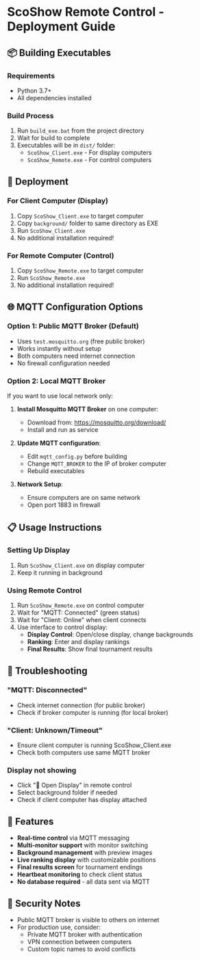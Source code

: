 # ScoShow Remote Control - Deployment Guide

## 📦 Building Executables

### Requirements
- Python 3.7+
- All dependencies installed

### Build Process
1. Run `build_exe.bat` from the project directory
2. Wait for build to complete
3. Executables will be in `dist/` folder:
   - `ScoShow_Client.exe` - For display computers
   - `ScoShow_Remote.exe` - For control computers

## 🚀 Deployment

### For Client Computer (Display)
1. Copy `ScoShow_Client.exe` to target computer
2. Copy `background/` folder to same directory as EXE
3. Run `ScoShow_Client.exe`
4. No additional installation required!

### For Remote Computer (Control)
1. Copy `ScoShow_Remote.exe` to target computer
2. Run `ScoShow_Remote.exe`
3. No additional installation required!

## 🌐 MQTT Configuration Options

### Option 1: Public MQTT Broker (Default)
- Uses `test.mosquitto.org` (free public broker)
- Works instantly without setup
- Both computers need internet connection
- No firewall configuration needed

### Option 2: Local MQTT Broker
If you want to use local network only:

1. **Install Mosquitto MQTT Broker** on one computer:
   - Download from: https://mosquitto.org/download/
   - Install and run as service

2. **Update MQTT configuration**:
   - Edit `mqtt_config.py` before building
   - Change `MQTT_BROKER` to the IP of broker computer
   - Rebuild executables

3. **Network Setup**:
   - Ensure computers are on same network
   - Open port 1883 in firewall

## 📋 Usage Instructions

### Setting Up Display
1. Run `ScoShow_Client.exe` on display computer
2. Keep it running in background

### Using Remote Control
1. Run `ScoShow_Remote.exe` on control computer
2. Wait for "MQTT: Connected" (green status)
3. Wait for "Client: Online" when client connects
4. Use interface to control display:
   - **Display Control**: Open/close display, change backgrounds
   - **Ranking**: Enter and display rankings
   - **Final Results**: Show final tournament results

## 🔧 Troubleshooting

### "MQTT: Disconnected"
- Check internet connection (for public broker)
- Check if broker computer is running (for local broker)

### "Client: Unknown/Timeout"
- Ensure client computer is running ScoShow_Client.exe
- Check both computers use same MQTT broker

### Display not showing
- Click "🚀 Open Display" in remote control
- Select background folder if needed
- Check if client computer has display attached

## 🎯 Features

- **Real-time control** via MQTT messaging
- **Multi-monitor support** with monitor switching
- **Background management** with preview images
- **Live ranking display** with customizable positions
- **Final results screen** for tournament endings
- **Heartbeat monitoring** to check client status
- **No database required** - all data sent via MQTT

## 🔐 Security Notes

- Public MQTT broker is visible to others on internet
- For production use, consider:
  - Private MQTT broker with authentication
  - VPN connection between computers
  - Custom topic names to avoid conflicts
